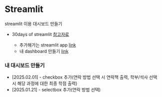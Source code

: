 # Streamlit

streamlit 이용 대시보드 만들기

- 30days of streamlit [참고자료](https://30days.streamlit.app/)

    - 추가해가는 streamlit app [link](https://app-npjougiiaz9kwaftif5jhq.streamlit.app/)
    - 내 dashboard 만들기 [link](https://app-wcvbyamzb5cdzwcsfkni9a.streamlit.app/)



### 내 대시보드 만들기

- [2025.02.01] - checkbox 추가(연락 방법 선택 시 연락책 출력, 학부/석사 선택 시 해당 과정에 대한 최종 학점 출력)
- [2025.01.21] - selectbox 추가(연락 방법 선택)
